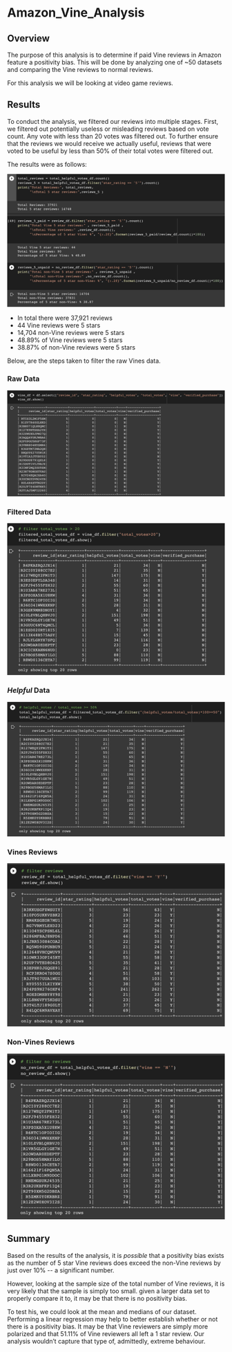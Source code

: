 # Amazon_Vine_Analysis

## Overview

The purpose of this analysis is to determine if paid Vine reviews in Amazon feature a positivity bias. This will be done by analyzing one of ~50 datasets and comparing the Vine reviews to normal reviews.

For this analysis we will be looking at video game reviews.

## Results

To conduct the analysis, we filtered our reviews into multiple stages. First, we filtered out potentially useless or misleading reviews based on vote count. Any vote with less than 20 votes was filtered out. To further ensure that the reviews we would receive we actually useful, reviews that were voted to be useful by less than 50% of their total votes were filtered out.

The results were as follows:

![results](https://github.com/jdfiel/Amazon_Vine_Analysis/blob/main/Resources/results.png)

* In total there were 37,921 reviews
* 44 Vine reviews were 5 stars
* 14,704 non-Vine reviews were 5 stars
* 48.89% of Vine reviews were 5 stars
* 38.87% of non-Vine reviews were 5 stars

Below, are the steps taken to filter the raw Vines data.

### Raw Data
![raw_df](https://github.com/jdfiel/Amazon_Vine_Analysis/blob/main/Resources/raw_df.png)

### Filtered Data
![filtered](https://github.com/jdfiel/Amazon_Vine_Analysis/blob/main/Resources/filtered.png)

### _Helpful_ Data
![helpful](https://github.com/jdfiel/Amazon_Vine_Analysis/blob/main/Resources/helpful.png)

### Vines Reviews
![paid](https://github.com/jdfiel/Amazon_Vine_Analysis/blob/main/Resources/paid.png)

### Non-Vines Reviews
![unpaid](https://github.com/jdfiel/Amazon_Vine_Analysis/blob/main/Resources/unpaid.png)


## Summary 

Based on the results of the analysis, it is _possible_ that a positivity bias exists as the number of 5 star Vine reviews does exceed the non-Vine reviews by just over 10% -- a significant number.

However, looking at the sample size of the total number of Vine reviews, it is very likely that the sample is simply too small. given a larger data set to properly compare it to, it may be that there is no positivity bias.

To test his, we could look at the mean and medians of our dataset. Performing a linear regression may help to better establish whether or not there is a positivity bias. It may be that Vine reviewers are simply more polarized and that 51.11% of Vine reviewers all left a 1 star review. Our analysis wouldn’t capture that type of, admittedly, extreme behaviour.